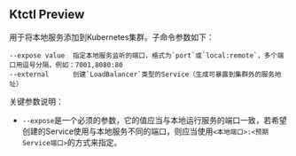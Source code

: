 Ktctl Preview
---

用于将本地服务添加到Kubernetes集群。子命令参数如下：

```
--expose value  指定本地服务监听的端口，格式为`port`或`local:remote`，多个端口用逗号分隔，例如：7001,8080:80
--external      创建`LoadBalancer`类型的Service（生成可暴露到集群外的服务地址）
```

关键参数说明：

- `--expose`是一个必须的参数，它的值应当与本地运行服务的端口一致，若希望创建的Service使用与本地服务不同的端口，则应当使用`<本地端口>:<预期Service端口>`的方式来指定。
